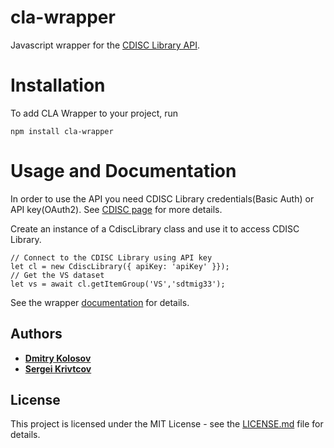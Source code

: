 cla-wrapper
===========
Javascript wrapper for the [CDISC Library API](https://www.cdisc.org/cdisc-library/api-documentation#/).
# Installation
To add CLA Wrapper to your project, run
```
npm install cla-wrapper
```
# Usage and Documentation
In order to use the API you need CDISC Library credentials(Basic Auth) or API key(OAuth2). See [CDISC page](https://www.cdisc.org/cdisc-library) for more details.

Create an instance of a CdiscLibrary class and use it to access CDISC Library.
```
// Connect to the CDISC Library using API key
let cl = new CdiscLibrary({ apiKey: 'apiKey' }});
// Get the VS dataset
let vs = await cl.getItemGroup('VS','sdtmig33');
```
See the wrapper [documentation](https://defineeditor.github.io/cla-wrapper/index.html) for details.

## Authors

* [**Dmitry Kolosov**](https://www.linkedin.com/in/dmitry-kolosov-91751413/)
* [**Sergei Krivtcov**](https://www.linkedin.com/in/sergey-krivtsov-677419b4/)

## License

This project is licensed under the MIT License - see the [LICENSE.md](LICENSE.md) file for details.
